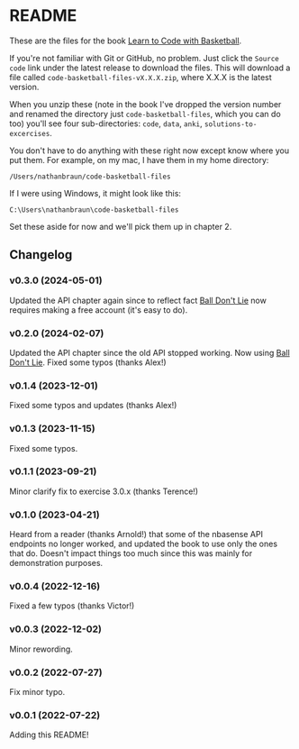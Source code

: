 # README
These are the files for the book [Learn to Code with Basketball](https://codebasketball.com).

If you're not familiar with Git or GitHub, no problem. Just click the `Source
code` link under the latest release to download the files.  This will download
a file called `code-basketball-files-vX.X.X.zip`, where X.X.X is the latest
version.

When you unzip these (note in the book I've dropped the version number and
renamed the directory just `code-basketball-files`, which you can do too)
you'll see four sub-directories: `code`, `data`, `anki`,
`solutions-to-excercises`.

You don't have to do anything with these right now except know where you put
them. For example, on my mac, I have them in my home directory:

`/Users/nathanbraun/code-basketball-files`

If I were using Windows, it might look like this:

`C:\Users\nathanbraun\code-basketball-files`

Set these aside for now and we'll pick them up in chapter 2.

## Changelog
### v0.3.0 (2024-05-01)
Updated the API chapter again since to reflect fact [Ball Don't
Lie](https://www.balldontlie.io/#introduction) now requires making a free
account (it's easy to do). 

### v0.2.0 (2024-02-07)
Updated the API chapter since the old API stopped working. Now using [Ball
Don't Lie](https://www.balldontlie.io/#introduction). Fixed some typos (thanks
Alex!)

### v0.1.4 (2023-12-01)
Fixed some typos and updates (thanks Alex!)

### v0.1.3 (2023-11-15)
Fixed some typos.

### v0.1.1 (2023-09-21)
Minor clarify fix to exercise 3.0.x (thanks Terence!)

### v0.1.0 (2023-04-21)
Heard from a reader (thanks Arnold!) that some of the nbasense API endpoints no
longer worked, and updated the book to use only the ones that do. Doesn't
impact things too much since this was mainly for demonstration purposes.

### v0.0.4 (2022-12-16)
Fixed a few typos (thanks Victor!)

### v0.0.3 (2022-12-02)
Minor rewording.

### v0.0.2 (2022-07-27)
Fix minor typo.

### v0.0.1 (2022-07-22)
Adding this README!
